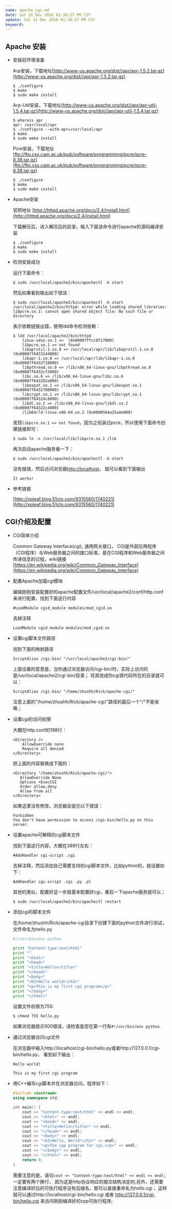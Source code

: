 ```yaml
---
name: apache_cgi.md
date: Sat 31 Dec 2016 01:38:27 PM CST
update: Sat 31 Dec 2016 01:38:27 PM CST
keyword: 
---
```


Apache 安装
----

* 安装前环境准备

    Arp安装，下载地址[http://www-us.apache.org/dist//apr/apr-1.5.2.tar.gz](http://www-us.apache.org/dist//apr/apr-1.5.2.tar.gz)
    ```
    $ ./configure
    $ make
    $ sudo make install
    ```

    Arp-Util安装，下载地址[http://www-us.apache.org/dist//apr/apr-util-1.5.4.tar.gz](http://www-us.apache.org/dist//apr/apr-util-1.5.4.tar.gz)
    ```
    $ whereis apr
    apr: /usr/local/apr
    $ ./configure --with-apr=/usr/local/apr
    $ make
    $ sudo make install
    ```

    Pcre安装，下载地址[ftp://ftp.csx.cam.ac.uk/pub/software/programming/pcre/pcre-8.38.tar.gz](ftp://ftp.csx.cam.ac.uk/pub/software/programming/pcre/pcre-8.38.tar.gz)
    ```
    $ ./configure
    $ make
    $ sudo make install
    ```

* Apache安装

    官网地址 [http://httpd.apache.org/docs/2.4/install.html](http://httpd.apache.org/docs/2.4/install.html)
    
    下载解压后，进入解压后的目录，输入下面该命令进行apache的源码编译安装
    ```
    $ ./configure
    $ make
    $ sudo make install
    ```

* 检测安装成功

    运行下面命令：
    ```
    $ sudo /usr/local/apache2/bin/apachectl -k start
    ```
    然后如果看到输出如下错误：
    ```
    $ sudo /usr/local/apache2/bin/apachectl -k start
    /usr/local/apache2/bin/httpd: error while loading shared libraries: libpcre.so.1: cannot open shared object file: No such file or directory
    ```
    表示依赖链接出错，使用ldd命令检测依赖：
    ```
    $ ldd /usr/local/apache2/bin/httpd
        linux-vdso.so.1 =>  (0x00007ffcc8f17000)
        libpcre.so.1 => not found
        libaprutil-1.so.0 => /usr/local/apr/lib/libaprutil-1.so.0 (0x00007f6433144000)
        libapr-1.so.0 => /usr/local/apr/lib/libapr-1.so.0 (0x00007f6432f10000)
        libpthread.so.0 => /lib/x86_64-linux-gnu/libpthread.so.0 (0x00007f6432cf3000)
        libc.so.6 => /lib/x86_64-linux-gnu/libc.so.6 (0x00007f643292a000)
        libexpat.so.1 => /lib/x86_64-linux-gnu/libexpat.so.1 (0x00007f6432700000)
        libcrypt.so.1 => /lib/x86_64-linux-gnu/libcrypt.so.1 (0x00007f64324c8000)
        libdl.so.2 => /lib/x86_64-linux-gnu/libdl.so.2 (0x00007f64322c4000)
        /lib64/ld-linux-x86-64.so.2 (0x0000564a25a4e000)
    ```
    发现`libpcre.so.1 => not found`，因为之前装过pcre，所以使用下面命令创建链接即可：
    ```
    $ sudo ln -s /usr/local/lib/libpcre.so.1 /lib
    ```
    再次启动apache服务看一下：
    ```
    $ sudo /usr/local/apache2/bin/apachectl -k start
    ```
    没有报错，然后访问浏览器[http://localhost](http://localhost)， 就可以看到下面输出
    ```
    It works!
    ```

* 参考链接

    [http://xpleaf.blog.51cto.com/9315560/1740221](http://xpleaf.blog.51cto.com/9315560/1740221)



CGI介绍及配置
----

*  CGI简单介绍

    Common Gateway Interface(cgi), 通用网关接口， CGI是外部应用程序（CGI程序）与Web服务器之间的接口标准，是在CGI程序和Web服务器之间传递信息的过程。wiki链接[https://en.wikipedia.org/wiki/Common_Gateway_Interface](https://en.wikipedia.org/wiki/Common_Gateway_Interface)

* 配置Apache加载cgi模块
    
    编辑刚刚安装配置好的apache配置文件/usr/local/apache2/conf/http.conf来进行配置，找到下面这行内容
    ```
    #LoadModule cgid_module modules/mod_cgid.so
    ```
    去掉注释
    ```
    LoadModule cgid_module modules/mod_cgid.so
    ```

* 设置cgi脚本文件路径

    找到下面的映射路径
    ```
    ScriptAlias /cgi-bin/ "/usr/local/apache2/cgi-bin/"
    ```
    上面设置的意思是，当你通过浏览器访问/cgi-bin/时，实际上访问的是/usr/local/apache2/cgi-bin/目录；
    将其改成你cgi源代码所在的目录就可以：
    ```
    ScriptAlias /cgi-bin/ "/home/zhushh/Rick/apache-cgi/"
    ```
    注意上面的"/home/zhushh/Rick/apache-cgi/"路径的最后一个"/"不能省略；

* 设置cgi的访问权限

    大概在http.conf的198行：
    ```
    <Directory />
        AllowOverride none
        Require all denied
    </Directory>
    ```
    把上面的内容替换成下面的：
    ```
    <Directory "/home/zhushh/Rick/apache-cgi/">
       AllowOverride None
       Options +ExecCGI
       Order allow,deny
       Allow from all
    </Directory>
    ```
    如果这里没有修改，浏览器会提示以下错误：
    ```
    Forbidden
    You don't have permission to access /cgi-bin/hello.py on this server.
    ```

* 设置apache可解释的cgi脚本文件

    找到下面这行内容，大概在389行左右：
    ```
    #AddHandler cgi-script .cgi
    ```
    去掉注释，然后添加自己需要支持的cgi脚本文件，比如python的，就设置如下：
    ```
    AddHandler cgi-script .cgi .py .pl
    ```
    其他的类似，配置好这一步就基本配置好cgi，重启一下apache服务就可以；
    ```
    $ sudo /usr/local/apache2/bin/apachectl restart
    ```

* 添加cgi的脚本文件

    在/home/zhushh/Rick/apache-cgi目录下创建下面的python文件进行测试，文件命名为hello.py
    ```python
    #!/usr/bin/env python

    print "Content-type:text/html"
    print ""
    print "<html>"
    print "<head>"
    print "<title>Hello</title>"
    print "</head>"
    print "<body>"
    print "<h2>Hello world!</h2>"
    print "<p>This is my first cgi program</p>"
    print "</body>"
    print "</html>"
    ```
    设置文件权限为755:
    ```
    $ chmod 755 hello.py
    ```
    如果浏览器提示500错误，请检查是否在第一行有`#!/usr/bin/env python`.

* 通过浏览器访问cgi文件

    在浏览器中输入http://localhost/cgi-bin/hello.py或者http://127.0.0.1/cgi-bin/hello.py，
    看到如下输出：
    ```
    Hello world!

    This is my first cgi program
    ```
* 用C++编写cgi脚本并在浏览器访问，程序如下：

    ```c++
    #include <iostream>
    using namespace std;

    int main() {
        cout << "Content-type:text/html" << endl << endl;
        cout << "<html>" << endl;
        cout << "<head>" << endl;
        cout << "<title>Hello</title>" << endl;
        cout << "</head>" << endl;
        cout << "<body>" << endl;
        cout << "<h2>Hello, World!</h2>" << endl;
        cout << "<p>The cpp program for cgi.</p>" << endl;
        cout << "</body>" << endl;
        cout << "</html>" << endl;
        return 0;
    }
    ```
    需要注意的是，语句`cout << "Content-type:text/html" << endl << endl;`一定要有两个换行，
    因为这是http协议响应的报文结构决定的;另外，还需要注意编译好后的可执行程序没有后缀名，那可以直接重命名为hello.cgi；
    这样就可以通过http://localhost/cgi-bin/hello.cgi 或者 http://127.0.0.1/cgi-bin/hello.cgi 来访问刚刚编译好的cpp可执行程序;

